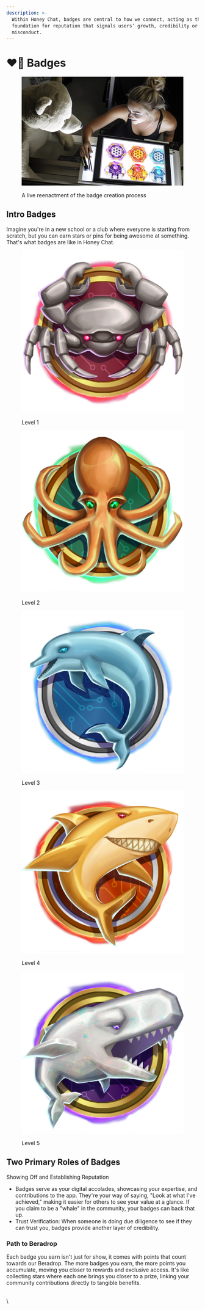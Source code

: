 ```yaml
---
description: >-
  Within Honey Chat, badges are central to how we connect, acting as the
  foundation for reputation that signals users’ growth, credibility or
  misconduct.
---
```


# ❤️‍🔥 Badges

<figure><img src="../.gitbook/assets/image (4).png" alt=""><figcaption><p>A live reenactment of the badge creation process</p></figcaption></figure>

## Intro Badges&#x20;

Imagine you're in a new school or a club where everyone is starting from scratch, but you can earn stars or pins for being awesome at something. That's what badges are like in Honey Chat.

<div><figure><img src="../.gitbook/assets/Property 1=season1, Property 2=trader, Property 3=behaviorB, Property 4=1.png" alt=""><figcaption><p>Level 1</p></figcaption></figure> <figure><img src="../.gitbook/assets/Property 1=season1, Property 2=trader, Property 3=behaviorB, Property 4=2.png" alt=""><figcaption><p>Level 2</p></figcaption></figure> <figure><img src="../.gitbook/assets/Property 1=season1, Property 2=trader, Property 3=behaviorB, Property 4=3.png" alt=""><figcaption><p>Level 3</p></figcaption></figure> <figure><img src="../.gitbook/assets/Property 1=season1, Property 2=trader, Property 3=behaviorB, Property 4=4.png" alt=""><figcaption><p>Level 4</p></figcaption></figure> <figure><img src="../.gitbook/assets/Property 1=season1, Property 2=trader, Property 3=behaviorB, Property 4=5.png" alt=""><figcaption><p>Level 5</p></figcaption></figure></div>

## Two Primary Roles of Badges

Showing Off and Establishing Reputation

* Badges serve as your digital accolades, showcasing your expertise, and contributions to the app. They're your way of saying, "Look at what I've achieved," making it easier for others to see your value at a glance. If you claim to be a "whale" in the community, your badges can back that up.
* Trust Verification: When someone is doing due diligence to see if they can trust you, badges provide another layer of credibility.&#x20;

### Path to Beradrop

Each badge you earn isn't just for show, it comes with points that count towards our Beradrop. The more badges you earn, the more points you accumulate, moving you closer to rewards and exclusive access. It's like collecting stars where each one brings you closer to a prize, linking your community contributions directly to tangible benefits.



\
\
